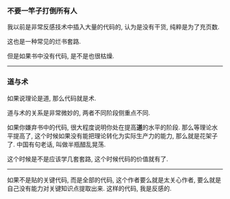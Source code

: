 ### 不要一竿子打倒所有人

我以前是非常反感技术中插入大量的代码的, 认为是没有干货, 纯粹是为了充页数.

这也是一种常见的烂书套路.

但是如果书中没有代码, 是不是也很枯燥.

---

### 道与术

如果说理论是道, 那么代码就是术. 

道与术的关系是非常微妙的, 两者不同阶段侧重点不同.

如果你嫌弃书中的代码, 很大程度说明你处在提高**道**的水平的阶段. 
那么等理论水平提高了, 这个时候如果没有能把理论转化为实际生产力的能力, 那么就是花架子了. 中国有句老话, 叫做半瓶醋乱晃荡.

这个时候是不是应该学几套套路, 这个时候代码的价值就有了.

----

如果不是贴的关键代码, 而是全部的代码, 这个作者要么就是太关心作者, 要么就是自己没有能力对关键知识点提取出来. 这样的代码, 我是反感的.

